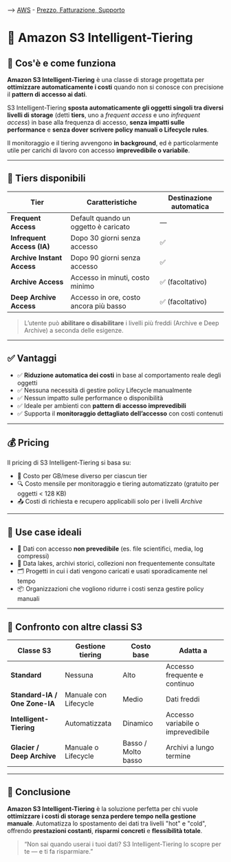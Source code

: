 --> [AWS](/00-Intro/AWS.md)  -  [Prezzo, Fatturazione, Supporto](/10-Prezzo-Fatturazione-Supporto/Prezzo-Fatturazione-Supporto.md)
# 🧠 Amazon S3 Intelligent-Tiering

## 📘 Cos'è e come funziona

**Amazon S3 Intelligent-Tiering** è una classe di storage progettata per **ottimizzare automaticamente i costi** quando non si conosce con precisione il **pattern di accesso ai dati**.  

S3 Intelligent-Tiering **sposta automaticamente gli oggetti singoli tra diversi livelli di storage** (detti **tiers**, uno a *frequent access* e uno *infrequent access*) in base alla frequenza di accesso, **senza impatti sulle performance** e **senza dover scrivere policy manuali o Lifecycle rules**.

Il monitoraggio e il tiering avvengono **in background**, ed è particolarmente utile per carichi di lavoro con accesso **imprevedibile o variabile**.

---

## 🧩 Tiers disponibili

| Tier                          | Caratteristiche                             | Destinazione automatica |
|-------------------------------|----------------------------------------------|--------------------------|
| **Frequent Access**           | Default quando un oggetto è caricato         | —                        |
| **Infrequent Access (IA)**    | Dopo 30 giorni senza accesso                 | ✅                        |
| **Archive Instant Access**    | Dopo 90 giorni senza accesso                 | ✅                        |
| **Archive Access**            | Accesso in minuti, costo minimo              | ✅ (facoltativo)         |
| **Deep Archive Access**       | Accesso in ore, costo ancora più basso       | ✅ (facoltativo)         |

> L’utente può **abilitare o disabilitare** i livelli più freddi (Archive e Deep Archive) a seconda delle esigenze.

---

## ✅ Vantaggi

- ✅ **Riduzione automatica dei costi** in base al comportamento reale degli oggetti
- ✅ Nessuna necessità di gestire policy Lifecycle manualmente
- ✅ Nessun impatto sulle performance o disponibilità
- ✅ Ideale per ambienti con **pattern di accesso imprevedibili**
- ✅ Supporta il **monitoraggio dettagliato dell’accesso** con costi contenuti

---

## 💰 Pricing

Il pricing di S3 Intelligent-Tiering si basa su:

- 💾 Costo per GB/mese diverso per ciascun tier
- 🔍 Costo mensile per monitoraggio e tiering automatizzato (gratuito per oggetti < 128 KB)
- 📤 Costi di richiesta e recupero applicabili solo per i livelli *Archive*

---

## 🚀 Use case ideali

- 🧩 Dati con accesso **non prevedibile** (es. file scientifici, media, log compressi)
- 🧪 Data lakes, archivi storici, collezioni non frequentemente consultate
- 🗂️ Progetti in cui i dati vengono caricati e usati sporadicamente nel tempo
- 📦 Organizzazioni che vogliono ridurre i costi senza gestire policy manuali

---

## 🔄 Confronto con altre classi S3

| Classe S3              | Gestione tiering | Costo base | Adatta a |
|------------------------|------------------|------------|----------|
| **Standard**           | Nessuna          | Alto       | Accesso frequente e continuo |
| **Standard-IA / One Zone-IA** | Manuale con Lifecycle | Medio | Dati freddi |
| **Intelligent-Tiering**| Automatizzata    | Dinamico   | Accesso variabile o imprevedibile |
| **Glacier / Deep Archive** | Manuale o Lifecycle | Basso / Molto basso | Archivi a lungo termine |

---

## 📌 Conclusione

**Amazon S3 Intelligent-Tiering** è la soluzione perfetta per chi vuole **ottimizzare i costi di storage senza perdere tempo nella gestione manuale**. Automatizza lo spostamento dei dati tra livelli "hot" e "cold", offrendo **prestazioni costanti**, **risparmi concreti** e **flessibilità totale**.

> “Non sai quando userai i tuoi dati? S3 Intelligent-Tiering lo scopre per te — e ti fa risparmiare.”

